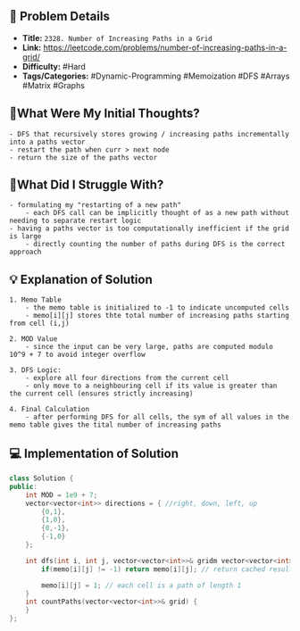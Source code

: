 ## 📝 Problem Details

- **Title:** `2328. Number of Increasing Paths in a Grid`
- **Link:** https://leetcode.com/problems/number-of-increasing-paths-in-a-grid/
- **Difficulty:** #Hard 
- **Tags/Categories:** #Dynamic-Programming #Memoization #DFS #Arrays #Matrix #Graphs 

## 💭What Were My Initial Thoughts?

```
- DFS that recursively stores growing / increasing paths incrementally into a paths vector
- restart the path when curr > next node 
- return the size of the paths vector
```

## 🤔What Did I Struggle With?

```
- formulating my "restarting of a new path"
	- each DFS call can be implicitly thought of as a new path without needing to separate restart logic
- having a paths vector is too computationally inefficient if the grid is large
	- directly counting the number of paths during DFS is the correct approach
```

## 💡 Explanation of Solution

```
1. Memo Table
	- the memo table is initialized to -1 to indicate uncomputed cells
	- memo[i][j] stores thte total number of increasing paths starting from cell (i,j)

2. MOD Value
	- since the input can be very large, paths are computed modulo 10^9 + 7 to avoid integer overflow

3. DFS Logic:
	- explore all four directions from the current cell
	- only move to a neighbouring cell if its value is greater than the current cell (ensures strictly increasing)

4. Final Calculation
	- after performing DFS for all cells, the sym of all values in the memo table gives the tital number of increasing paths
```
## 💻 Implementation of Solution

```cpp
class Solution {
public:
	int MOD = 1e9 + 7;
	vector<vector<int>> directions = { //right, down, left, up
		{0,1},
		{1,0},
		{0,-1},
		{-1,0}
	};

	int dfs(int i, int j, vector<vector<int>>& gridm vector<vector<int>>& memo) {
		if(memo[i][j] != -1) return memo[i][j]; // return cached result

		memo[i][j] = 1; // each cell is a path of length 1
	}
	int countPaths(vector<vector<int>>& grid) {
	}
};
```
